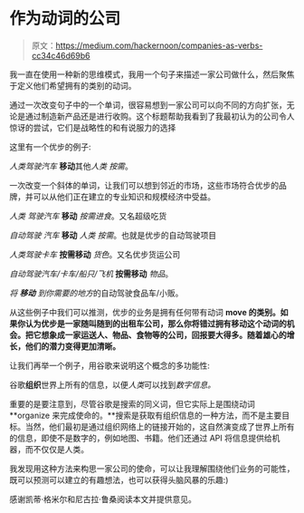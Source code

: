 # 作为动词的公司

> 原文：<https://medium.com/hackernoon/companies-as-verbs-cc34c46d69b6>

我一直在使用一种新的思维模式，我用一个句子来描述一家公司做什么，然后聚焦于定义他们希望拥有的类别的动词。

通过一次改变句子中的一个单词，很容易想到一家公司可以向不同的方向扩张，无论是通过制造新产品还是进行收购。这个标题帮助我看到了我最初认为的公司令人惊讶的尝试，它们是战略性的和有说服力的选择

这里有一个优步的例子:

*人类驾驶汽车* **移动**其他*人类* *按需*。

一次改变一个斜体的单词，让我们可以想到邻近的市场，这些市场符合优步的品牌，并可以从他们正在建立的专业知识和规模经济中受益。

*人类* *驾驶汽车* **移动** *按需进食*。又名超级吃货

*自动驾驶* *汽车* **移动** *人类* *按需*。也就是优步的自动驾驶项目

*人类驾驶卡车* **按需移动** *货色*。又名优步货运公司

*自动驾驶汽车/卡车/船只/飞机* **按需移动** *物品*。

*将* ***移动*** *到你需要的地方*的自动驾驶食品车/小贩。

从这些例子中我们可以推测，优步的业务是拥有任何带有动词 **move 的类别。如果你认为优步是一家随叫随到的出租车公司，那么你将错过拥有移动这个动词的机会。把它想象成一家运送人、物品、食物等的公司，回报要大得多。随着雄心的增长，他们的潜力变得更加清晰。**

让我们再举一个例子，用谷歌来说明这个概念的多功能性:

谷歌**组织**世界上所有的信息，以便*人类*可以找到*数字信息。*

重要的是要注意到，尽管谷歌是搜索的同义词，但它实际上是围绕动词 **organize 来完成使命的。**搜索是获取有组织信息的一种方法，而不是主要目标。当然，他们最初是通过组织网络上的链接开始的，这自然演变成了世界上所有的信息，即使不是数字的，例如地图、书籍。他们还通过 API 将信息提供给机器，而不仅仅是人类。

我发现用这种方法来构思一家公司的使命，可以让我理解围绕他们业务的可能性，既可以预测可以建立的有趣想法，也可以获得头脑风暴的乐趣:)

感谢凯蒂·格米尔和尼古拉·鲁桑阅读本文并提供意见。